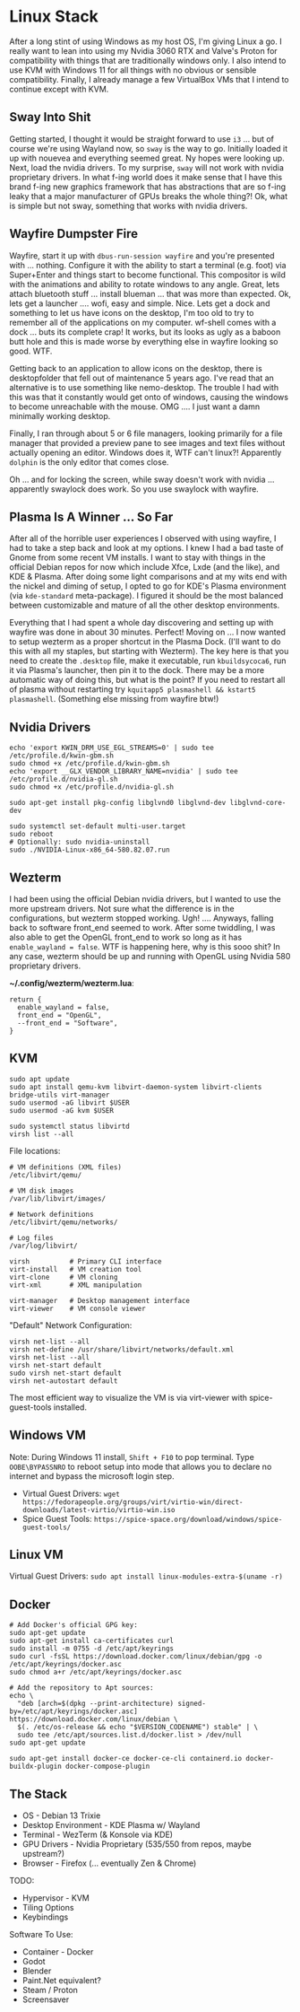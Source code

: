 # Linux Stack

After a long stint of using Windows as my host OS, I'm giving Linux a go. I really want to lean into using my Nvidia 3060 RTX and Valve's Proton for compatibility with things that are traditionally windows only. I also intend to use KVM with Windows 11 for all things with no obvious or sensible compatibility. Finally, I already manage a few VirtualBox VMs that I intend to continue except with KVM.

## Sway Into Shit

Getting started, I thought it would be straight forward to use `i3` ... but of course we're using Wayland now, so `sway` is the way to go. Initially loaded it up with nouevea and everything seemed great. Ny hopes were looking up. Next, load the nvidia drivers. To my surprise, `sway` will not work with nvidia proprietary drivers. In what f-ing world does it make sense that I have this brand f-ing new graphics framework that has abstractions that are so f-ing leaky that a major manufacturer of GPUs breaks the whole thing?! Ok, what is simple but not sway, something that works with nvidia drivers.

## Wayfire Dumpster Fire

Wayfire, start it up with `dbus-run-session wayfire` and you're presented with ... nothing. Configure it with the ability to start a terminal (e.g. foot) via Super+Enter and things start to become functional. This compositor is wild with the animations and ability to rotate windows to any angle. Great, lets attach bluetooth stuff ... install blueman ... that was more than expected. Ok, lets get a launcher .... wofi, easy and simple. Nice. Lets get a dock and something to let us have icons on the desktop, I'm too old to try to remember all of the applications on my computer. wf-shell comes with a dock ... buts its complete crap! It works, but its looks as ugly as a baboon butt hole and this is made worse by everything else in wayfire looking so good. WTF. 

Getting back to an application to allow icons on the desktop, there is desktopfolder that fell out of maintenance 5 years ago. I've read that an alternative is to use something like nemo-desktop. The trouble I had with this was that it constantly would get onto of windows, causing the windows to become unreachable with the mouse. OMG .... I just want a damn minimally working desktop. 

Finally, I ran through about 5 or 6 file managers, looking primarily for a file manager that provided a preview pane to see images and text files without actually opening an editor. Windows does it, WTF can't linux?! Apparently `dolphin` is the only editor that comes close.

Oh ... and for locking the screen, while sway doesn't work with nvidia ... apparently swaylock does work. So you use swaylock with wayfire. 

## Plasma Is A Winner ... So Far

After all of the horrible user experiences I observed with using wayfire, I had to take a step back and look at my options. I knew I had a bad taste of Gnome from some recent VM installs. I want to stay with things in the official Debian repos for now which include Xfce, Lxde (and the like), and KDE & Plasma. After doing some light comparisons and at my wits end with the nickel and diming of setup, I opted to go for KDE's Plasma environment (via `kde-standard` meta-package). I figured it should be the most balanced between customizable and mature of all the other desktop environments.

Everything that I had spent a whole day discovering and setting up with wayfire was done in about 30 minutes. Perfect! Moving on ... I now wanted to setup wezterm as a proper shortcut in the Plasma Dock. (I'll want to do this with all my staples, but starting with Wezterm). The key here is that you need to create the `.desktop` file, make it executable, run `kbuildsycoca6`, run it via Plasma's launcher, then pin it to the dock. There may be a more automatic way of doing this, but what is the point? If you need to restart all of plasma without restarting try `kquitapp5 plasmashell && kstart5 plasmashell`. (Something else missing from wayfire btw!)

## Nvidia Drivers

```
echo 'export KWIN_DRM_USE_EGL_STREAMS=0' | sudo tee /etc/profile.d/kwin-gbm.sh
sudo chmod +x /etc/profile.d/kwin-gbm.sh
echo 'export __GLX_VENDOR_LIBRARY_NAME=nvidia' | sudo tee /etc/profile.d/nvidia-gl.sh
sudo chmod +x /etc/profile.d/nvidia-gl.sh

sudo apt-get install pkg-config libglvnd0 libglvnd-dev libglvnd-core-dev

sudo systemctl set-default multi-user.target
sudo reboot
# Optionally: sudo nvidia-uninstall
sudo ./NVIDIA-Linux-x86_64-580.82.07.run
```

## Wezterm

I had been using the official Debian nvidia drivers, but I wanted to use the more upstream drivers. Not sure what the difference is in the configurations, but wezterm stopped working. Ugh! .... Anyways, falling back to software front_end seemed to work. After some twiddling, I was also able to get the OpenGL front_end to work so long as it has `enable_wayland = false`. WTF is happening here, why is this sooo shit? In any case, wezterm should be up and running with OpenGL using Nvidia 580 proprietary drivers.

**~/.config/wezterm/wezterm.lua**:

```
return {
  enable_wayland = false,
  front_end = "OpenGL",
  --front_end = "Software",
}
```

## KVM

```
sudo apt update
sudo apt install qemu-kvm libvirt-daemon-system libvirt-clients bridge-utils virt-manager
sudo usermod -aG libvirt $USER
sudo usermod -aG kvm $USER

sudo systemctl status libvirtd
virsh list --all
```

File locations:

```
# VM definitions (XML files)
/etc/libvirt/qemu/

# VM disk images
/var/lib/libvirt/images/

# Network definitions
/etc/libvirt/qemu/networks/

# Log files
/var/log/libvirt/

virsh          # Primary CLI interface
virt-install   # VM creation tool
virt-clone     # VM cloning
virt-xml       # XML manipulation

virt-manager   # Desktop management interface
virt-viewer    # VM console viewer
```

"Default" Network Configuration:

```
virsh net-list --all
virsh net-define /usr/share/libvirt/networks/default.xml
virsh net-list --all
virsh net-start default
sudo virsh net-start default
virsh net-autostart default
```

The most efficient way to visualize the VM is via virt-viewer with spice-guest-tools installed.

## Windows VM

Note: During Windows 11 install, `Shift + F10` to pop terminal. Type `OOBE\BYPASSNRO` to reboot setup into mode that allows you to declare no internet and bypass the microsoft login step.

- Virtual Guest Drivers: `wget https://fedorapeople.org/groups/virt/virtio-win/direct-downloads/latest-virtio/virtio-win.iso`
- Spice Guest Tools: `https://spice-space.org/download/windows/spice-guest-tools/`

## Linux VM

Virtual Guest Drivers: `sudo apt install linux-modules-extra-$(uname -r)`

## Docker

```
# Add Docker's official GPG key:
sudo apt-get update
sudo apt-get install ca-certificates curl
sudo install -m 0755 -d /etc/apt/keyrings
sudo curl -fsSL https://download.docker.com/linux/debian/gpg -o /etc/apt/keyrings/docker.asc
sudo chmod a+r /etc/apt/keyrings/docker.asc

# Add the repository to Apt sources:
echo \
  "deb [arch=$(dpkg --print-architecture) signed-by=/etc/apt/keyrings/docker.asc] https://download.docker.com/linux/debian \
  $(. /etc/os-release && echo "$VERSION_CODENAME") stable" | \
  sudo tee /etc/apt/sources.list.d/docker.list > /dev/null
sudo apt-get update

sudo apt-get install docker-ce docker-ce-cli containerd.io docker-buildx-plugin docker-compose-plugin
```

## The Stack

- OS - Debian 13 Trixie
- Desktop Environment - KDE Plasma w/ Wayland
- Terminal - WezTerm (& Konsole via KDE)
- GPU Drivers - Nvidia Proprietary (535/550 from repos, maybe upstream?)
- Browser - Firefox (... eventually Zen & Chrome)

TODO:
- Hypervisor - KVM
- Tiling Options
- Keybindings

Software To Use:
- Container - Docker
- Godot
- Blender
- Paint.Net equivalent?
- Steam / Proton
- Screensaver






